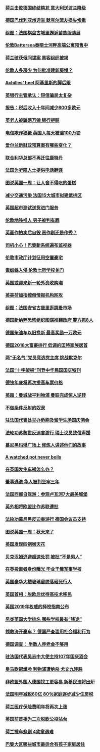 #### [荷兰击败德国终结尴尬 意大利送波兰降级](../pages/nsc974/n10783771.md?t=10150633) 

#### [德国巴伐利亚州选举 默克尔盟友损失惨重](../pages/nsc974/n10783385.md?t=10150633) 

#### [组图：法国棋盘古城里邂逅苗族服装展](../pages/nsc974/n10781596.md?t=10150633) 

#### [伦敦Battersea泰晤士河畔高端公寓预售中](../pages/nsc974/n10780029.md?t=10150633) 

#### [荷兰破获俄间谍案 黑客组织被揭](../pages/nsc974/n10779265.md?t=10150633) 

#### [伦敦人多房少 为何批准建新房慢？](../pages/nsc974/n10779376.md?t=10150633) 

#### [Achilles’ heel 阿基里斯的脚后跟](../pages/nsc974/n10779364.md?t=10150633) 

#### [英银行主管承认：短信骗局太复杂](../pages/nsc974/n10779357.md?t=10150633) 

#### [报告：税后收入十年间减少800多欧元](../pages/nsc974/n10779342.md?t=10150633) 

#### [英老人被骗两万镑 银行拒赔](../pages/nsc974/n10779353.md?t=10150633) 

#### [电信欺诈猖獗 英国人每天被骗100万镑](../pages/nsc974/n10779322.md?t=10150633) 

#### [爱尔兰新财政预算案有哪些变化？](../pages/nsc974/n10779332.md?t=10150633) 

#### [联合利华总部不再迁往鹿特丹](../pages/nsc974/n10779315.md?t=10150633) 

#### [法国为听障人士提供电话翻译](../pages/nsc974/n10776654.md?t=10150633) 

#### [图说英国一周：让人舍不得吃的蛋糕](../pages/nsc974/n10776635.md?t=10150633) 

#### [减少交通污染 法国15大城市拟建低排区](../pages/nsc974/n10776580.md?t=10150633) 

#### [英国超市测试送货进门服务](../pages/nsc974/n10776623.md?t=10150633) 

#### [伦敦地铁推人 男子被判有罪](../pages/nsc974/n10776609.md?t=10150633) 

#### [英画作拍卖后自毁 恶作剧还是作秀？](../pages/nsc974/n10776576.md?t=10150633) 

#### [司机小心！巴黎新系统遍布监视器](../pages/nsc974/n10776510.md?t=10150633) 

#### [伦敦市政厅计划征用空置豪宅](../pages/nsc974/n10776569.md?t=10150633) 

#### [毒蜘蛛入侵 伦敦七所学校关门](../pages/nsc974/n10776564.md?t=10150633) 

#### [英国或迎来新一轮外资收购潮](../pages/nsc974/n10776549.md?t=10150633) 

#### [英美荷加指控俄情报机构网攻](../pages/nsc974/n10776535.md?t=10150633) 

#### [组图：法国安省古堡里逛跳蚤市场](../pages/nsc974/n10775210.md?t=10150633) 

#### [德国新纳粹恐怖组织图谋推翻政府 警方抓8人](../pages/nsc974/n10774321.md?t=10150633) 

#### [德国柴油车以旧换新 最高奖励一万欧元](../pages/nsc974/n10774269.md?t=10150633) 

#### [德国2018大富豪排行 低调的匡特家族居首](../pages/nsc974/n10774023.md?t=10150633) 

#### [两“无名气”党员竞选党主席 挑战默克尔](../pages/nsc974/n10774533.md?t=10150633) 

#### [法国“十字架报”刊登中华民国国庆特刊](../pages/nsc974/n10774543.md?t=10150633) 

#### [德铁年底将再次提高车票价格](../pages/nsc974/n10774155.md?t=10150633) 

#### [英超：曼城战平利物浦 曼联完成惊人逆转](../pages/nsc974/n10773638.md?t=10150633) 

#### [不做条件反射的奴隶](../pages/nsc974/n10771821.md?t=10150633) 

#### [驻法国代表处举办侨胞及留学生场国庆酒会](../pages/nsc974/n10769921.md?t=10150633) 

#### [法轮功苏黎世反迫害游行 瑞士议员致信声援](../pages/nsc974/n10767250.md?t=10150633) 

#### [慕尼黑玛琳广场上 修炼人讲述他们的故事](../pages/nsc974/n10762990.md?t=10150633) 

#### [A watched pot never boils](../pages/nsc974/n10763822.md?t=10150633) 

#### [在英国发生车祸怎么办？](../pages/nsc974/n10763811.md?t=10150633) 

#### [肇事逃逸 华人被判坐牢三年](../pages/nsc974/n10763799.md?t=10150633) 

#### [法国西部自驾游：参观卢瓦河7大最美城堡](../pages/nsc974/n10760218.md?t=10150633) 

#### [英外相将欧盟比作苏联遭批](../pages/nsc974/n10761274.md?t=10150633) 

#### [法轮功慕尼黑反迫害游行 德国会议员支持](../pages/nsc974/n10760664.md?t=10150633) 

#### [图说英国一周：秋天来了](../pages/nsc974/n10761380.md?t=10150633) 

#### [英国发现四例猴天花](../pages/nsc974/n10761362.md?t=10150633) 

#### [贝克汉姆逃避超速处罚 被批“不是男人”](../pages/nsc974/n10761349.md?t=10150633) 

#### [在英投毒者身份曝光 毕业于俄军事学校](../pages/nsc974/n10761338.md?t=10150633) 

#### [英国豪华大楼玻璃窗脱落砸死行人](../pages/nsc974/n10761334.md?t=10150633) 

#### [英国首相：脱欧后优待高技术移民](../pages/nsc974/n10761323.md?t=10150633) 

#### [英国2019年权威的择校指南公布](../pages/nsc974/n10761253.md?t=10150633) 

#### [另类英国大学排名 哪些学校最有“钱途”](../pages/nsc974/n10760972.md?t=10150633) 

#### [领救济开豪车？ 德国严查滥用社会福利行为](../pages/nsc974/n10760730.md?t=10150633) 

#### [德国调查：  半数人养老金不够用](../pages/nsc974/n10760552.md?t=10150633) 

#### [驻法国代表吴志中大使主持107年国庆酒会](../pages/nsc974/n10760458.md?t=10150633) 

#### [皇马欧冠爆冷 利物浦遭绝杀 尤文九连胜](../pages/nsc974/n10759476.md?t=10150633) 

#### [非欧盟外国人德国找工更容易 新移民法将出炉](../pages/nsc974/n10758904.md?t=10150633) 

#### [法国明年减税60亿 80％家庭逐步减少住房税](../pages/nsc974/n10758112.md?t=10150633) 

#### [荷兰医疗保险费明年将再次上涨](../pages/nsc974/n10758614.md?t=10150633) 

#### [英国前首相为二次脱欧公投站台](../pages/nsc974/n10756382.md?t=10150633) 

#### [荷兰撞车悲剧 4幼童遇难](../pages/nsc974/n10758529.md?t=10150633) 

#### [巴黎大区哪些城市最适合有孩子家庭居住](../pages/nsc974/n10758451.md?t=10150633) 

